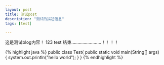 ```yaml
---
layout: post
title: 测试post
description: "测试的描述信息"
tags: [test]

---
```


这是测试blog内容！
123
test
结束……………………！！！！

{% highlight java %}
public class Test{
    public static void main(String[] args) {
        system.out.println("hello world");
    }
}
{% endhighlight %}
